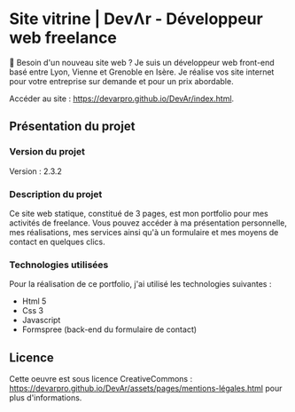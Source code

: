 # Site vitrine | DevɅr - Développeur web freelance

👋 Besoin d'un nouveau site web ? Je suis un développeur web front-end basé entre Lyon, Vienne et Grenoble en Isère. Je réalise vos site internet pour votre entreprise sur demande et pour un prix abordable.

Accéder au site : https://devarpro.github.io/DevAr/index.html.

## Présentation du projet

### Version du projet

Version : 2.3.2

### Description du projet 

Ce site web statique, constitué de 3 pages, est mon portfolio pour mes activités de freelance. Vous pouvez accéder à ma présentation personnelle, mes réalisations, mes services ainsi qu'à un formulaire et mes moyens de contact en quelques clics. 

### Technologies utilisées

Pour la réalisation de ce portfolio, j'ai utilisé les technologies suivantes :
- Html 5
- Css 3
- Javascript
- Formspree (back-end du formulaire de contact)

## Licence 

Cette oeuvre est sous licence CreativeCommons : https://devarpro.github.io/DevAr/assets/pages/mentions-légales.html pour plus d'informations.

